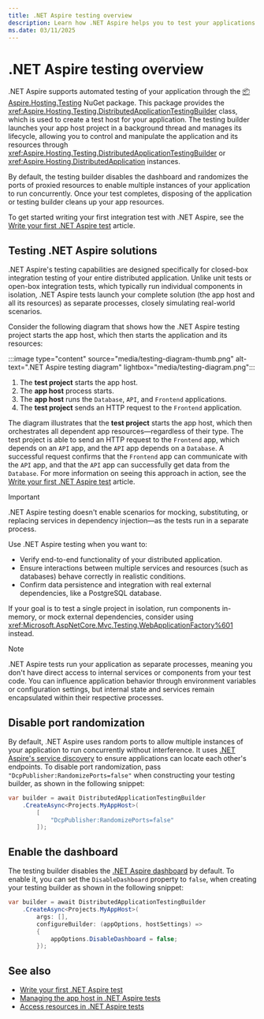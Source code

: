 ```yaml
---
title: .NET Aspire testing overview
description: Learn how .NET Aspire helps you to test your applications.
ms.date: 03/11/2025
---
```


# .NET Aspire testing overview

.NET Aspire supports automated testing of your application through the [📦 Aspire.Hosting.Testing](https://www.nuget.org/packages/Aspire.Hosting.Testing) NuGet package. This package provides the <xref:Aspire.Hosting.Testing.DistributedApplicationTestingBuilder> class, which is used to create a test host for your application. The testing builder launches your app host project in a background thread and manages its lifecycle, allowing you to control and manipulate the application and its resources through <xref:Aspire.Hosting.Testing.DistributedApplicationTestingBuilder> or <xref:Aspire.Hosting.DistributedApplication> instances.

By default, the testing builder disables the dashboard and randomizes the ports of proxied resources to enable multiple instances of your application to run concurrently. Once your test completes, disposing of the application or testing builder cleans up your app resources.

To get started writing your first integration test with .NET Aspire, see the [Write your first .NET Aspire test](./write-your-first-test.md) article.

## Testing .NET Aspire solutions

.NET Aspire's testing capabilities are designed specifically for closed-box integration testing of your entire distributed application. Unlike unit tests or open-box integration tests, which typically run individual components in isolation, .NET Aspire tests launch your complete solution (the app host and all its resources) as separate processes, closely simulating real-world scenarios.

Consider the following diagram that shows how the .NET Aspire testing project starts the app host, which then starts the application and its resources:

:::image type="content" source="media/testing-diagram-thumb.png" alt-text=".NET Aspire testing diagram" lightbox="media/testing-diagram.png":::

1. The **test project** starts the app host.
1. The **app host** process starts.
1. The **app host** runs the `Database`, `API`, and `Frontend` applications.
1. The **test project** sends an HTTP request to the `Frontend` application.

The diagram illustrates that the **test project** starts the app host, which then orchestrates all dependent app resources—regardless of their type. The test project is able to send an HTTP request to the `Frontend` app, which depends on an `API` app, and the `API` app depends on a `Database`. A successful request confirms that the `Frontend` app can communicate with the `API` app, and that the `API` app can successfully get data from the `Database`. For more information on seeing this approach in action, see the [Write your first .NET Aspire test](write-your-first-test.md) article.

> [!IMPORTANT]
> .NET Aspire testing doesn't enable scenarios for mocking, substituting, or replacing services in dependency injection—as the tests run in a separate process.

Use .NET Aspire testing when you want to:

- Verify end-to-end functionality of your distributed application.
- Ensure interactions between multiple services and resources (such as databases) behave correctly in realistic conditions.
- Confirm data persistence and integration with real external dependencies, like a PostgreSQL database.

If your goal is to test a single project in isolation, run components in-memory, or mock external dependencies, consider using <xref:Microsoft.AspNetCore.Mvc.Testing.WebApplicationFactory%601> instead.

> [!NOTE]
> .NET Aspire tests run your application as separate processes, meaning you don't have direct access to internal services or components from your test code. You can influence application behavior through environment variables or configuration settings, but internal state and services remain encapsulated within their respective processes.

## Disable port randomization

By default, .NET Aspire uses random ports to allow multiple instances of your application to run concurrently without interference. It uses [.NET Aspire's service discovery](../service-discovery/overview.md) to ensure applications can locate each other's endpoints. To disable port randomization, pass `"DcpPublisher:RandomizePorts=false"` when constructing your testing builder, as shown in the following snippet:

```csharp
var builder = await DistributedApplicationTestingBuilder
    .CreateAsync<Projects.MyAppHost>(
        [
            "DcpPublisher:RandomizePorts=false"
        ]);
```

## Enable the dashboard

The testing builder disables the [.NET Aspire dashboard](../fundamentals/dashboard/overview.md) by default. To enable it, you can set the `DisableDashboard` property to `false`, when creating your testing builder as shown in the following snippet:

```csharp
var builder = await DistributedApplicationTestingBuilder
    .CreateAsync<Projects.MyAppHost>(
        args: [],
        configureBuilder: (appOptions, hostSettings) =>
        {
            appOptions.DisableDashboard = false;
        });
```

## See also

- [Write your first .NET Aspire test](./write-your-first-test.md)
- [Managing the app host in .NET Aspire tests](./manage-app-host.md)
- [Access resources in .NET Aspire tests](./accessing-resources.md)
